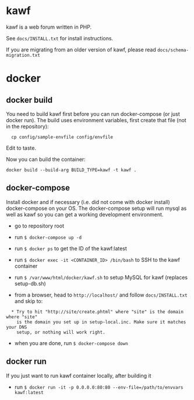# kawf

kawf is a web forum written in PHP.

See `docs/INSTALL.txt` for install instructions.

If you are migrating from an older version of kawf, please read
`docs/schema-migration.txt`

# docker

## docker build
You need to build kawf first before you can run docker-compose (or just docker run). The build uses environment variables, first create that file (not in the repository):
```
  cp config/sample-envfile config/envfile
```
Edit to taste.

Now you can build the container:
```
docker build --build-arg BUILD_TYPE=kawf -t kawf .
```

## docker-compose
Install docker and if necessary (i.e. did not come with docker install) docker-compose on your OS.  The docker-compose setup will run mysql as well as kawf so you can get a working development environment.

* go to repository root

* run `$ docker-compose up -d`
* run `$ docker ps` to get the ID of the kawf:latest
* run `$ docker exec -it <CONTAINER_ID> /bin/bash` to SSH to the kawf container
* run `$ /var/www/html/docker/kawf.sh` to setup MySQL for kawf (replaces setup-db.sh)
* from a browser, head to `http://localhost/` and follow `docs/INSTALL.txt` and skip to:
```
  * Try to hit "http://site/create.phtml" where "site" is the domain where "site"
    is the domain you set up in setup-local.inc. Make sure it matches your DNS
    setup, or nothing will work right.
```
* when you are done, run `$ docker-compose down`

## docker run
If you just want to run kawf container locally, after building it

* run `$ docker run -it -p 0.0.0.0:80:80 --env-file=/path/to/envvars kawf:latest`
